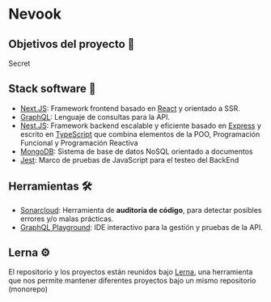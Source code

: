 # Nevook

## Objetivos del proyecto 🎤

Secret

## Stack software 📝

- [Next.JS](https://nextjs.org/): Framework frontend basado en [React](https://reactjs.org/) y orientado a SSR.
- [GraphQL](https://graphql.org/): Lenguaje de consultas para la API.
- [Nest.JS](https://nestjs.com/): Framework backend escalable y eficiente basado en [Express](https://expressjs.com/) y escrito en [TypeScript](https://www.typescriptlang.org/) que combina elementos de la POO, Programación Funcional y Programación Reactiva
- [MongoDB](https://www.mongodb.com/es): Sistema de base de datos NoSQL orientado a documentos
- [Jest](https://jestjs.io/): Marco de pruebas de JavaScript para el testeo del BackEnd

## Herramientas 🛠️

- [Sonarcloud](https://sonarcloud.io/): Herramienta de **auditoría de código**, para detectar posibles errores y/o malas prácticas.
- [GraphQL Playground](https://www.apollographql.com/docs/apollo-server/testing/graphql-playground/): IDE interactivo para la gestión y pruebas de la API.

## Lerna ⚙️

El repositorio y los proyectos están reunidos bajo [Lerna](https://github.com/lerna/lerna), una herramienta que nos permite mantener diferentes proyectos bajo un mismo repositorio (monorepo)
